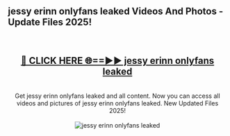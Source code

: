 <h2>jessy erinn onlyfans leaked Videos And Photos - Update Files 2025!</h2>
<br>
<div align="center">
<h2><a href="https://linkcuts.com/hfmhzwbr" rel="nofollow">🔴 CLICK HERE 🌐==►► jessy erinn onlyfans leaked</a></h2>
<br>
Get jessy erinn onlyfans leaked and all content. Now you can access all videos and pictures of jessy erinn onlyfans leaked. New Updated Files 2025!
<br>
<br>
<a href="https://linkcuts.com/hfmhzwbr" rel="nofollow" data-target="animated-image.originalLink"><img src="https://i.ibb.co.com/WyWwxjT/player-gif2.gif" alt="jessy erinn onlyfans leaked" style="max-width: 100%; display: inline-block;" data-target="animated-image.originalImage"></a>
</div>
<br>